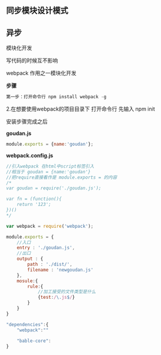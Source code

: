 ## 同步模块设计模式



## 异步



模块化开发

写代码的时候互不影响



webpack 作用之一模块化开发

**步骤**

```js
第一步：打开命令行 npm install webpack -g
```

2.在想要使用webpack的项目目录下 打开命令行 先输入 npm init



安装步骤完成之后



**goudan.js**

```js
module.exports = {name:'goudan'};
```



**webpack.config.js**

```js
//引入webpack 在html中script标签引入
//相当于 goudan = {name:'goudan'}
//把require直接看作是 module.exports = 的内容
/*
var goudan = require('./goudan.js');

var fn = (function(){
    return '123';
})()
*/

var webpack = require('webpack');

module.exports = {
    //入口
    entry : './goudan.js',
    //出口
    output : {
        path : './dist/',
        filename : 'newgoudan.js'
    },
    mosule:{
        rule:{
            //加工接受的文件类型是什么
            {test:/\.js$/}
        }
    }
}
```



```js
"dependencies":{
    "webpack":""
    
    "bable-core":
}
```





































